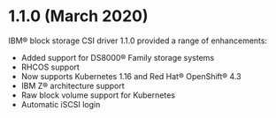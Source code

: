 # 1.1.0 (March 2020)

IBM® block storage CSI driver 1.1.0 provided a range of enhancements:

-   Added support for DS8000® Family storage systems
-   RHCOS support
-   Now supports Kubernetes 1.16 and Red Hat® OpenShift® 4.3
-   IBM Z® architecture support
-   Raw block volume support for Kubernetes
-   Automatic iSCSI login